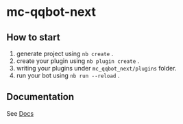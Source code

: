 # mc-qqbot-next

## How to start

1. generate project using `nb create` .
2. create your plugin using `nb plugin create` .
3. writing your plugins under `mc_qqbot_next/plugins` folder.
4. run your bot using `nb run --reload` .

## Documentation

See [Docs](https://nonebot.dev/)
